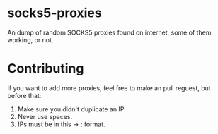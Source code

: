 # socks5-proxies
An dump of random SOCKS5 proxies found on internet, some of them working, or not. 
# Contributing
If you want to add more proxies, feel free to make an pull reguest, but before that:
1. Make sure you didn't duplicate an IP.
2. Never use spaces.
3. IPs must be in this -> <ip>:<port> format.
